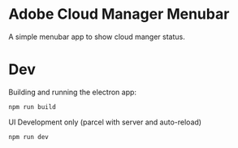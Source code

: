 # Adobe Cloud Manager Menubar
A simple menubar app to show cloud manger status.

# Dev

Building and running the electron app:

```
npm run build
```

UI Development only (parcel with server and auto-reload)

```
npm run dev
```
